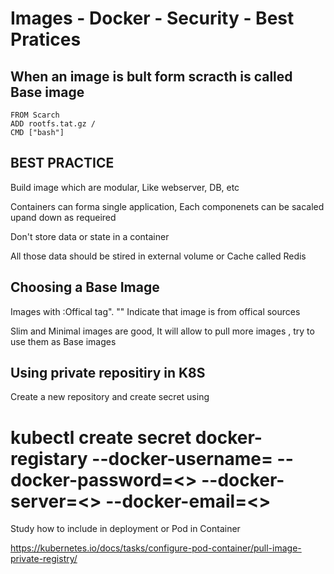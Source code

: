 # Images - Docker - Security - Best Pratices


## When an image is bult form scracth is called Base image 

```
FROM Scarch
ADD rootfs.tat.gz /
CMD ["bash"]
```

## BEST PRACTICE 


Build image which are modular, Like webserver, DB, etc 

Containers can forma single application, Each componenets can be sacaled upand down as requeired

Don't store data or state in a container 


All those  data should be stired in external volume or Cache called Redis 


## Choosing a Base Image 


Images with :Offical tag". "" Indicate that image is from offical sources 


Slim and Minimal images are good, It will allow to pull more images , try to use them as Base images 


## Using private repositiry in K8S

Create a new repository and create secret using 

# kubectl create secret docker-registary --docker-username=<name> --docker-password=<> --docker-server=<> --docker-email=<>


Study how to include in deployment or Pod in Container


https://kubernetes.io/docs/tasks/configure-pod-container/pull-image-private-registry/

